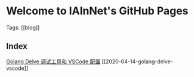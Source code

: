 # Welcome to IAInNet's GitHub Pages

Tags: [[blog]]

## Index

[Golang Delve 调试工具和 VSCode 配置](2020-04-14-golang-delve-vscode) [[2020-04-14-golang-delve-vscode]]
